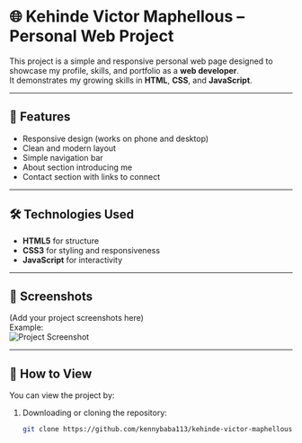 # 🌐 Kehinde Victor Maphellous – Personal Web Project

This project is a simple and responsive personal web page designed to showcase my profile, skills, and portfolio as a **web developer**.  
It demonstrates my growing skills in **HTML**, **CSS**, and **JavaScript**.

---

## 🚀 Features
- Responsive design (works on phone and desktop)
- Clean and modern layout
- Simple navigation bar
- About section introducing me
- Contact section with links to connect

---

## 🛠️ Technologies Used
- **HTML5** for structure  
- **CSS3** for styling and responsiveness  
- **JavaScript** for interactivity  

---

## 📸 Screenshots
(Add your project screenshots here)  
Example:  
![Project Screenshot](img/screenshot.png)

---

## 📂 How to View
You can view the project by:
1. Downloading or cloning the repository:
   ```bash
   git clone https://github.com/kennybaba113/kehinde-victor-maphellous.git
